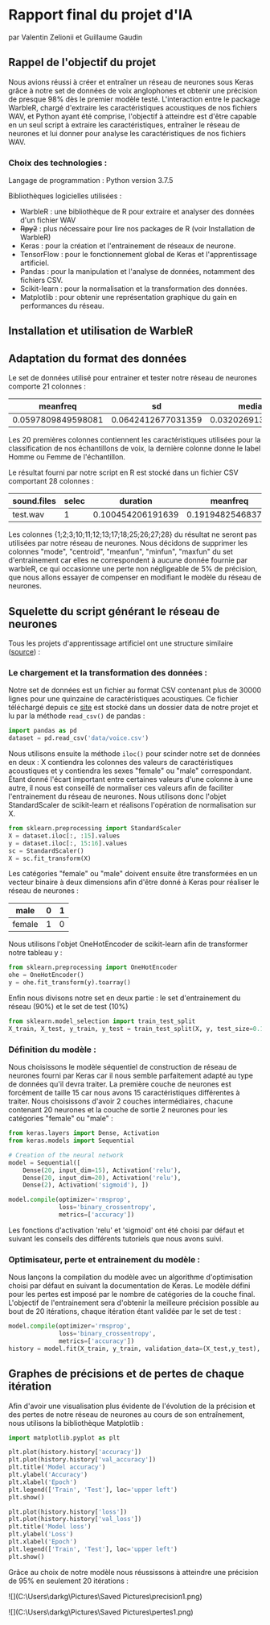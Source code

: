 # Rapport final du projet d'IA

par Valentin Zelionii et Guillaume Gaudin

## Rappel de l'objectif du projet

Nous avions réussi à créer et entraîner un réseau de neurones sous Keras grâce à notre set de données de voix anglophones et obtenir une précision de presque 98% dès le premier modèle testé. L'interaction entre le package WarbleR, chargé d'extraire les caractéristiques acoustiques de nos fichiers WAV, et Python ayant été comprise, l'objectif à atteindre est d'être capable en un seul script à extraire les caractéristiques, entraîner le réseau de neurones et lui donner pour analyse les caractéristiques de nos fichiers WAV.

### Choix des technologies :

Langage de programmation : Python version 3.7.5

Bibliothèques logicielles utilisées : 

- WarbleR : une bibliothèque de R pour extraire et analyser des données d'un fichier WAV
- ~~Rpy2~~ : plus nécessaire pour lire nos packages de R (voir Installation de WarbleR)
- Keras : pour la création et l'entrainement de réseaux de neurone.
- TensorFlow : pour le fonctionnement global de Keras et l'apprentissage artificiel.
- Pandas : pour la manipulation et l'analyse de données, notamment des fichiers CSV.
- Scikit-learn : pour la normalisation et la transformation des données.
- Matplotlib : pour obtenir une représentation graphique du gain en performances du réseau.

## Installation et utilisation de WarbleR



## Adaptation du format des données

Le set de données utilisé pour entrainer et tester notre réseau de neurones comporte 21 colonnes :

| meanfreq           | sd                 | median            | Q25                | Q75                | IQR                | skew             | kurt             | sp.ent            | sfm               | meandom   | mindom    | maxdom    | dfrange | modindx | label |
| ------------------ | ------------------ | ----------------- | ------------------ | ------------------ | ------------------ | ---------------- | ---------------- | ----------------- | ----------------- | --------- | --------- | --------- | ------- | ------- | ----- |
| 0.0597809849598081 | 0.0642412677031359 | 0.032026913372582 | 0.0150714886459209 | 0.0901934398654331 | 0.0751219512195122 | 12.8634618371626 | 274.402905502067 | 0.893369416700807 | 0.491917766397811 | 0.0078125 | 0.0078125 | 0.0078125 | 0       | 0       | male  |

Les 20 premières colonnes contiennent les caractéristiques utilisées pour la classification de nos échantillons de voix, la dernière colonne donne le label Homme ou Femme de l'échantillon.

Le résultat fourni par notre script en R est stocké dans un fichier CSV comportant 28 colonnes :

| sound.files | selec | duration          | meanfreq          | sd                 | freq.median | freq.Q25 | freq.Q75 | freq.IQR | time.median        | time.Q25           | time.Q75           | time.IQR           | skew             | kurt             | sp.ent            | time.ent          | entropy           | sfm               | meandom        | mindom         | maxdom         | dfrange       | modindx          | startdom       | enddom         | dfslope            | meanpeakf         |
| ----------- | ----- | ----------------- | ----------------- | ------------------ | ----------- | -------- | -------- | -------- | ------------------ | ------------------ | ------------------ | ------------------ | ---------------- | ---------------- | ----------------- | ----------------- | ----------------- | ----------------- | -------------- | -------------- | -------------- | ------------- | ---------------- | -------------- | -------------- | ------------------ | ----------------- |
| test.wav    | 1     | 0.100454206191639 | 0.191948254683741 | 0.0531175079397912 | 0.17        | 0.16     | 0.19     | 0.03     | 0.0502267573696145 | 0.0334845049130763 | 0.0669690098261527 | 0.0334845049130763 | 1.83899617819243 | 5.27385617610916 | 0.697225815986672 | 0.903685770642495 | 0.630073048831759 | 0.262832143030096 | 0.193798828125 | 0.150732421875 | 0.279931640625 | 0.12919921875 | 1.33333333333333 | 0.279931640625 | 0.193798828125 | -0.857433608461171 | 0.325381168169466 |

Les colonnes {1;2;3;10;11;12;13;17;18;25;26;27;28} du résultat ne seront pas utilisées par notre réseau de neurones. Nous décidons de supprimer les colonnes "mode", "centroid", "meanfun", "minfun", "maxfun" du set d'entrainement car elles ne correspondent à aucune donnée fournie par warbleR, ce qui occasionne une perte non négligeable de 5% de précision, que nous allons essayer de compenser en modifiant le modèle du réseau de neurones.

## Squelette du script générant le réseau de neurones

Tous les projets d'apprentissage artificiel ont une structure similaire ([source](https://towardsdatascience.com/building-our-first-neural-network-in-keras-bdc8abbc17f5)) :

### Le chargement et la transformation des données :

Notre set de données est un fichier au format CSV contenant plus de 30000 lignes pour une quinzaine de caractéristiques acoustiques. Ce fichier téléchargé depuis ce [site](https://data.world/ml-research/gender-recognition-by-voice) est stocké dans un dossier data de notre projet et lu par la méthode `read_csv()` de pandas :

```python
import pandas as pd
dataset = pd.read_csv('data/voice.csv')
```

Nous utilisons ensuite la méthode `iloc()` pour scinder notre set de données en deux : X contiendra les colonnes des valeurs de caractéristiques acoustiques et y contiendra les sexes "female" ou "male" correspondant. Étant donné l'écart important entre certaines valeurs d'une colonne à une autre, il nous est conseillé de normaliser ces valeurs afin de faciliter l'entrainement du réseau de neurones. Nous utilisons donc l'objet StandardScaler de scikit-learn et réalisons l'opération de normalisation sur X.

```python
from sklearn.preprocessing import StandardScaler
X = dataset.iloc[:, :15].values
y = dataset.iloc[:, 15:16].values
sc = StandardScaler()
X = sc.fit_transform(X)
```

Les catégories "female" ou "male" doivent ensuite être transformées en un vecteur binaire à deux dimensions afin d'être donné à Keras pour réaliser le réseau de neurones :

| male   | 0    | 1    |
| ------ | ---- | ---- |
| female | 1    | 0    |

Nous utilisons l'objet OneHotEncoder de scikit-learn afin de transformer notre tableau y :

```python
from sklearn.preprocessing import OneHotEncoder
ohe = OneHotEncoder()
y = ohe.fit_transform(y).toarray()
```

Enfin nous divisons notre set en deux partie : le set d'entrainement du réseau (90%) et le set de test (10%)

```python
from sklearn.model_selection import train_test_split
X_train, X_test, y_train, y_test = train_test_split(X, y, test_size=0.1)
```

### Définition du modèle :

Nous choisissons le modèle séquentiel de construction de réseau de neurones fourni par Keras car il nous semble parfaitement adapté au type de données qu'il devra traiter. La première couche de neurones est forcément de taille 15 car nous avons 15 caractéristiques différentes à traiter. Nous choisissons d'avoir 2 couches intermédiaires, chacune contenant 20 neurones et la couche de sortie 2 neurones pour les catégories "female" ou "male" :

```python
from keras.layers import Dense, Activation
from keras.models import Sequential

# Creation of the neural network
model = Sequential([
    Dense(20, input_dim=15), Activation('relu'),
    Dense(20, input_dim=20), Activation('relu'),
    Dense(2), Activation('sigmoid'), ])

model.compile(optimizer='rmsprop',
              loss='binary_crossentropy',
              metrics=['accuracy'])
```

Les fonctions d'activation 'relu' et 'sigmoid' ont été choisi par défaut et suivant les conseils des différents tutoriels que nous avons suivi.

### Optimisateur, perte et entrainement du modèle :

Nous lançons la compilation du modèle avec un algorithme d'optimisation choisi par défaut en suivant la documentation de Keras. Le modèle défini pour les pertes est imposé par le nombre de catégories de la couche final. L'objectif de l'entrainement sera d'obtenir la meilleure précision possible au bout de 20 itérations, chaque itération étant validée par le set de test :

```python
model.compile(optimizer='rmsprop',
              loss='binary_crossentropy',
              metrics=['accuracy'])
history = model.fit(X_train, y_train, validation_data=(X_test,y_test), epochs=20, batch_size=64)
```

## Graphes de précisions et de pertes de chaque itération

Afin d'avoir une visualisation plus évidente de l'évolution de la précision et des pertes de notre réseau de neurones au cours de son entraînement, nous utilisons la bibliothèque Matplotlib :

```python
import matplotlib.pyplot as plt

plt.plot(history.history['accuracy'])
plt.plot(history.history['val_accuracy'])
plt.title('Model accuracy')
plt.ylabel('Accuracy')
plt.xlabel('Epoch')
plt.legend(['Train', 'Test'], loc='upper left')
plt.show()

plt.plot(history.history['loss'])
plt.plot(history.history['val_loss'])
plt.title('Model loss')
plt.ylabel('Loss')
plt.xlabel('Epoch')
plt.legend(['Train', 'Test'], loc='upper left')
plt.show()
```

Grâce au choix de notre modèle nous réussissons à atteindre une précision de 95% en seulement 20 itérations :

![](C:\Users\darkg\Pictures\Saved Pictures\precision1.png)

![](C:\Users\darkg\Pictures\Saved Pictures\pertes1.png)